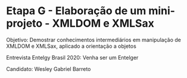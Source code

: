 # Etapa G - Elaboração de um mini-projeto - XMLDOM e XMLSax 

Objetivo: Demostrar conhecimentos intermediários em manipulação de XMLDOM e XMLSax, aplicado a orientação a objetos

Entrevista Entelgy Brasil 2020: Venha ser um Entelger

Candidato: Wesley Gabriel Barreto
